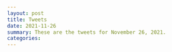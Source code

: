 ```yaml
---
layout: post
title: Tweets
date: 2021-11-26
summary: These are the tweets for November 26, 2021.
categories:
---
```


